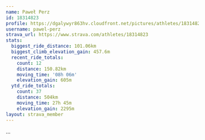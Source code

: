 ```yaml
---
name: Paweł Perz
id: 18314823
profile: https://dgalywyr863hv.cloudfront.net/pictures/athletes/18314823/5244308/1/large.jpg
username: pawel-perz
strava_url: https://www.strava.com/athletes/18314823
stats:
  biggest_ride_distance: 101.06km
  biggest_climb_elevation_gain: 457.6m
  recent_ride_totals:
    count: 12
    distance: 150.82km
    moving_time: '08h 06m'
    elevation_gain: 605m
  ytd_ride_totals:
    count: 37
    distance: 504km
    moving_time: 27h 45m
    elevation_gain: 2295m
layout: strava_member
--- 
```

...
